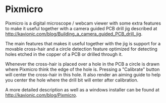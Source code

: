 # Pixmicro

Pixmicro is a digital microscope / webcam viewer with some extra features to make it useful together with a camera guided PCB drill jig described at <http://kavionic.com/blog/Building_a_camera_guided_PCB_drill_jig>.

The main features that makes it useful together with the jig is support for a movable cross-hair and a circle detection feature optimized for detecting holes etched in the copper of a PCB or drilled through it.

Whenever the cross-hair is placed over a hole in the PCB a circle is drawn where Pixmicro think the edge of the hole is. Pressing a "Calibrate" button will center the cross-hair in this hole.
It also render an aiming guide to help you center the hole where the drill bit will enter after calibration.

A more detailed description as well as a windows installer can be found at <http://kavionic.com/blog/Pixmicro>.
